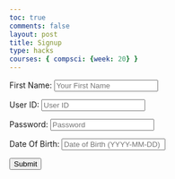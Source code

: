 ```yaml
---
toc: true 
comments: false 
layout: post 
title: Signup
type: hacks
courses: { compsci: {week: 20} }
---
```


<!DOCTYPE html>
<html lang="en">
<head>
    <meta charset="UTF-8">
    <meta name="viewport" content="width=device-width, initial-scale=1.0">
    <title>User Signup</title>
    <link rel="stylesheet" href="styles.css"> <!-- Include the compiled CSS file -->
</head>
<body>
    <div class="container">
        <form action="javascript:signUp_user()">
            <p>
                <label for="name">First Name:</label>
                <input type="text" id="name" placeholder="Your First Name" />
            </p>
            <p>
                <label for="uid">User ID:</label> 
                <input type="text" id="uid" placeholder="User ID" />
            </p>
            <p>
                <label for="password">Password:</label>
                <input type="password" id="password" placeholder="Password" />
            </p>
            <p>
                <label for="dob">Date Of Birth:</label>
                <input type="text" id="dob" placeholder="Date of Birth (YYYY-MM-DD)" />
            </p>
            <button class="button-spacing">Submit</button>
        </form>
        <div id="errorMessage"></div>
    </div>
    <script>
        function signUp_user() {
            const enteredName = document.getElementById("name").value;
            const enteredUid = document.getElementById("uid").value;
            const enteredPassword = document.getElementById("password").value;
            const enteredDOB = document.getElementById("dob").value;  
            console.log("Name = " + enteredName)
            console.log("Uid = " + enteredUid)
            console.log("Password = " + enteredPassword)
            console.log("DOB = " + enteredDOB)
            const signupHeaders = new Headers();
            signupHeaders.set('111', '222');
            signupHeaders.set("Accept", "*/*");
            signupHeaders.set("Accept-Language", "en-US,en;q=0.9");
            signupHeaders.set("Content-Type", "application/json");
            signUp_api(enteredName, enteredUid, enteredPassword, enteredDOB);
        }
        function signUp_api(name, uid, pw, dob) {
            let signupHeaders = new Headers();
            signupHeaders.append('111', '222');
            signupHeaders.append("Accept", "*/*");
            signupHeaders.append("Accept-Language", "en-US,en;q=0.9");
            signupHeaders.append("Content-Type", "application/json");
            var raw = JSON.stringify({
                "name": name,
                "uid": uid,
                "password": pw,
                "dob": dob
            });
            var requestOptions = {
                method: 'POST',
                headers: signupHeaders,
                body: raw,
                redirect: 'follow'
            };
            fetch("http://127.0.0.1:8052/api/users/", requestOptions)
                .then(response => {
                    if (response.ok) {
                        console.log("Successfully Signed Up");
                        alert("Account has been created. You will be directed to the login page shortly.");
                        window.location.href = "http://127.0.0.1:4200/STUDENT2REPO//2024/01/25/Javascript_login.html";
                    } else {
                        console.error("Sign Up Failed");
                        const errorMessageDiv = document.getElementById('errorMessage');
                        errorMessageDiv.innerHTML = '<label style="color: red;">User Sign Up Failed</label>';
                    }
                })
                .then(result => { 
                    console.log(result);
                })
                .catch(error => console.log('error', error));
        }
    </script>
</body>
</html>
